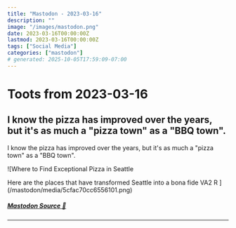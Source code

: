 ```yaml
---
title: "Mastodon - 2023-03-16"
description: ""
image: "/images/mastodon.png"
date: 2023-03-16T00:00:00Z
lastmod: 2023-03-16T00:00:00Z
tags: ["Social Media"]
categories: ["mastodon"]
# generated: 2025-10-05T17:59:09-07:00
---
```


# Toots from 2023-03-16

## I know the pizza has improved over the years, but it's as much a "pizza town" as a "BBQ town".

I know the pizza has improved over the years, but it's as much a "pizza town" as a "BBQ town".

![Where to Find Exceptional Pizza in Seattle

Here are the places that have transformed Seattle into a bona fide VA2 R ](/mastodon/media/5cfac70cc6556101.png)

##### [Mastodon Source 🐘](https://hachyderm.io/@mweagle/110031402862404771)

---

